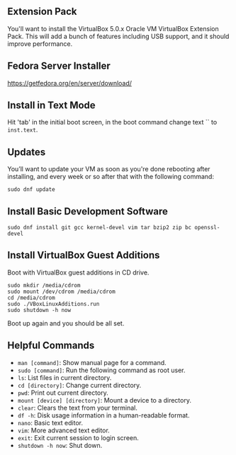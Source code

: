 Extension Pack
--------------

You'll want to install the VirtualBox 5.0.x Oracle VM VirtualBox Extension Pack. This will add a bunch of features including USB support, and it should improve performance.

Fedora Server Installer
-----------------------

https://getfedora.org/en/server/download/

Install in Text Mode
--------------------

Hit 'tab' in the initial boot screen, in the boot command change text `` to `inst.text`.

Updates
-------

You’ll want to update your VM as soon as you're done rebooting after installing, and every week or so after that with the following command:

    sudo dnf update

Install Basic Development Software
----------------------------------

    sudo dnf install git gcc kernel-devel vim tar bzip2 zip bc openssl-devel

Install VirtualBox Guest Additions
----------------------------------

Boot with VirtualBox guest additions in CD drive.

    sudo mkdir /media/cdrom
    sudo mount /dev/cdrom /media/cdrom
    cd /media/cdrom
    sudo ./VBoxLinuxAdditions.run
    sudo shutdown -h now

Boot up again and you should be all set.

Helpful Commands
----------------

* `man [command]`: Show manual page for a command.
* `sudo [command]`: Run the following command as root user.
* `ls`: List files in current directory.
* `cd [directory]`: Change current directory.
* `pwd`: Print out current directory.
* `mount [device] [directory]`: Mount a device to a directory.
* `clear`: Clears the text from your terminal.
* `df -h`: Disk usage information in a human-readable format.
* `nano`: Basic text editor.
* `vim`: More advanced text editor.
* `exit`: Exit current session to login screen.
* `shutdown -h now`: Shut down.

